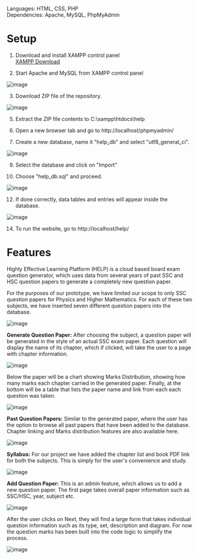 Languages: HTML, CSS, PHP  
Dependencies: Apache, MySQL, PhpMyAdmin  

# Setup

1. Download and install XAMPP control panel  
[XAMPP Download](https://www.apachefriends.org/download.html)  

2. Start Apache and MySQL from XAMPP control panel

![image](https://github.com/Zannatul-Iftear/A3_Spring_2024/assets/125757015/8901ddcd-b6c2-4945-bacb-f403a536073e)

3. Download ZIP file of the repository.

![image](https://github.com/Zannatul-Iftear/A3_Spring_2024/assets/125757015/75e60aaf-acfa-4032-9c9c-9a1b179ceeb5)

5. Extract the ZIP file contents to C:\xampp\htdocs\help

6. Open a new browser tab and go to http://localhost/phpmyadmin/

7. Create a new database, name it "help_db" and select "utf8_general_ci".

![image](https://github.com/Zannatul-Iftear/A3_Spring_2024/assets/125757015/b9be8c23-cc31-4aaa-8051-6322540f5301)

9. Select the database and click on "Import"

10. Choose "help_db.sql" and proceed.

![image](https://github.com/Zannatul-Iftear/A3_Spring_2024/assets/125757015/7618a9a0-7b92-40c6-84be-2804e6467783)

12. If done correctly, data tables and entries will appear inside the database.

![image](https://github.com/Zannatul-Iftear/A3_Spring_2024/assets/125757015/750987c0-5e32-47c5-b6b3-3a50119bcb45)

14. To run the website, go to http://localhost/help/

# Features

Highly Effective Learning Platform (HELP) is a cloud based board exam question generator, which uses data from several years of past SSC and HSC question papers to generate a completely new question paper. 

For the purposes of our prototype, we have limited our scope to only SSC question papers for Physics and Higher Mathematics. For each of these two subjects, we have inserted seven different question papers into the database.

![image](https://github.com/Zannatul-Iftear/A3_Spring_2024/assets/125757015/764751f6-a586-4719-8071-3b9835da944a)

**Generate Question Paper:** After choosing the subject, a question paper will be generated in the style of an actual SSC exam paper. Each question will display the name of its chapter, which if clicked, will take the user to a page with chapter information. 

![image](https://github.com/Zannatul-Iftear/A3_Spring_2024/assets/125757015/a01b8e95-4cb2-4fda-bc0b-61c5ac5fea42)

Below the paper will be a chart showing Marks Distribution, showing how many marks each chapter carried in the generated paper. Finally, at the bottom will be a table that lists the paper name and link from each each question was taken.

![image](https://github.com/Zannatul-Iftear/A3_Spring_2024/assets/125757015/6d001b0f-07e4-438c-8668-22c0195864f2)

**Past Question Papers:** Similar to the generated paper, where the user has the option to browse all past papers that have been added to the database. Chapter linking and Marks distribution features are also available here.

![image](https://github.com/Zannatul-Iftear/A3_Spring_2024/assets/125757015/f56717f0-e5c8-452c-afdc-c1be9b2865cb)

**Syllabus:** For our project we have added the chapter list and book PDF link for both the subjects. This is simply for the user's convenience and study.

![image](https://github.com/Zannatul-Iftear/A3_Spring_2024/assets/125757015/92bdbbe4-8a03-4f8f-b9b0-e1dfeaa233bf)

**Add Question Paper:** This is an admin feature, which allows us to add a new question paper. The first page takes overall paper information such as SSC/HSC, year, subject etc. 

![image](https://github.com/Zannatul-Iftear/A3_Spring_2024/assets/125757015/d259d5d7-3319-4b04-902a-797f13d24bea)

After the user clicks on Next, they will find a large form that takes individual question information such as its type, set, description and diagram. For now the question marks has been built into the code logic to simplify the process.

![image](https://github.com/Zannatul-Iftear/A3_Spring_2024/assets/125757015/05035fd1-bcba-44f9-b561-c287447a0ade)

